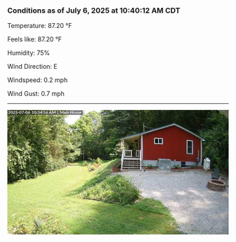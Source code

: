 ### Conditions as of July 6, 2025 at 10:40:12 AM CDT 

Temperature: 87.20 &deg;F

Feels like: 87.20 &deg;F

Humidity: 75%

Wind Direction: E

Windspeed: 0.2 mph

Wind Gust: 0.7 mph

---

<img src="./images/latest.jpeg"/>

